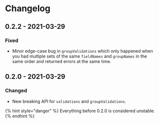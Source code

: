 # Changelog

## 0.2.2 - 2021-03-29

### Fixed

* Minor edge-case bug in `groupValidations` which only happened when you had multiple sets of the same `fieldNames` and `groupNames` in the same order and returned errors at the same time.

## 0.2.0 - 2021-03-29

### Changed

* New breaking API for `validations` and `groupValidations`.



{% hint style="danger" %}
Everything before 0.2.0 is considered unstable.
{% endhint %}



